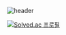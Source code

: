 ![header](https://capsule-render.vercel.app/api?type=venom&height=200&fontColor=000000&color=gradient&text=peachLog!)






[![Solved.ac
프로필](http://mazassumnida.wtf/api/v2/generate_badge?boj={opeach2v})](https://solved.ac/{opeach2v})
<!--
**opeach2v/opeach2v** is a ✨ _special_ ✨ repository because its `README.md` (this file) appears on your GitHub profile.

Here are some ideas to get you started:

- 🔭 I’m currently working on ...
- 🌱 I’m currently learning ...
- 👯 I’m looking to collaborate on ...
- 🤔 I’m looking for help with ...
- 💬 Ask me about ...
- 📫 How to reach me: ...
- 😄 Pronouns: ...
- ⚡ Fun fact: ...
-->
